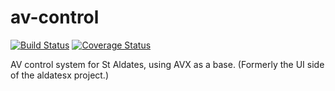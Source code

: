av-control
==========
[![Build Status](https://travis-ci.org/staldates/av-control.svg?branch=master)](https://travis-ci.org/staldates/av-control)
[![Coverage Status](https://coveralls.io/repos/github/staldates/av-control/badge.svg?branch=master)](https://coveralls.io/github/staldates/av-control?branch=master)

AV control system for St Aldates, using AVX as a base. (Formerly the UI side of the aldatesx project.)
